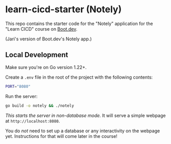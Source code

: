 # learn-cicd-starter (Notely)

This repo contains the starter code for the "Notely" application for the "Learn CICD" course on [Boot.dev](https://boot.dev).

(Jari's version of Boot.dev's Notely app.)

## Local Development

Make sure you're on Go version 1.22+.

Create a `.env` file in the root of the project with the following contents:

```bash
PORT="8080"
```

Run the server:

```bash
go build -o notely && ./notely
```

*This starts the server in non-database mode.* It will serve a simple webpage at `http://localhost:8080`.

You do *not* need to set up a database or any interactivity on the webpage yet. Instructions for that will come later in the course!
